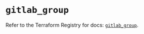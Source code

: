 # `gitlab_group`

Refer to the Terraform Registry for docs: [`gitlab_group`](https://registry.terraform.io/providers/gitlabhq/gitlab/17.0.0/docs/resources/group).
